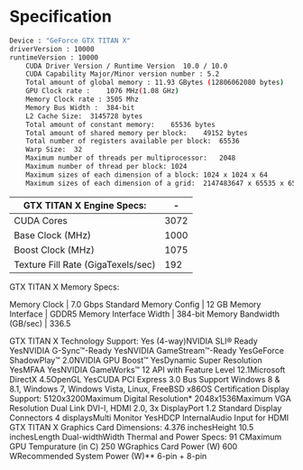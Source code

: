 # Specification
```sh
Device : "GeForce GTX TITAN X"
driverVersion : 10000
runtimeVersion : 10000
	CUDA Driver Version / Runtime Version  10.0 / 10.0
	CUDA Capability Major/Minor version number : 5.2
	Total amount of global memory : 11.93 GBytes (12806062080 bytes)
	GPU Clock rate :	1076 MHz(1.08 GHz)
	Memory Clock rate :	3505 Mhz
	Memory Bus Width :	384-bit
	L2 Cache Size:	3145728 bytes
	Total amount of constant memory:	65536 bytes
	Total amount of shared memory per block:	49152 bytes
	Total number of registers available per block:	65536
	Warp Size:	32
	Maximum number of threads per multiprocessor:	2048
	Maximum number of thread per block:	1024
	Maximum sizes of each dimension of a block:	1024 x 1024 x 64
	Maximum sizes of each dimension of a grid:	2147483647 x 65535 x 65535
```

GTX TITAN X Engine Specs: | -
---|---
CUDA Cores | 3072
Base Clock (MHz) | 1000
Boost Clock (MHz) | 1075
Texture Fill Rate (GigaTexels/sec) | 192

GTX TITAN X Memory Specs:

Memory Clock | 7.0 Gbps
Standard Memory Config | 12 GB
Memory Interface | GDDR5
Memory Interface Width | 384-bit
Memory Bandwidth (GB/sec) | 336.5

GTX TITAN X Technology Support:
Yes (4-way)NVIDIA SLI® Ready
YesNVIDIA G-Sync™-Ready
YesNVIDIA GameStream™-Ready
YesGeForce ShadowPlay™
2.0NVIDIA GPU Boost™
YesDynamic Super Resolution
YesMFAA
YesNVIDIA GameWorks™
12 API with Feature Level 12.1Microsoft DirectX
4.5OpenGL
YesCUDA
PCI Express 3.0 Bus Support
Windows 8 & 8.1, Windows 7, Windows Vista, Linux, FreeBSD x86OS Certification
Display Support:
5120x3200Maximum Digital Resolution*
2048x1536Maximum VGA Resolution
Dual Link DVI-I, HDMI 2.0, 3x DisplayPort 1.2 Standard Display Connectors
4 displaysMulti Monitor
YesHDCP
InternalAudio Input for HDMI
GTX TITAN X Graphics Card Dimensions:
4.376 inchesHeight
10.5 inchesLength
Dual-widthWidth
Thermal and Power Specs:
91 CMaximum GPU Tempurature (in C)
250 WGraphics Card Power (W)
600 WRecommended System Power (W)**
6-pin + 8-pin
